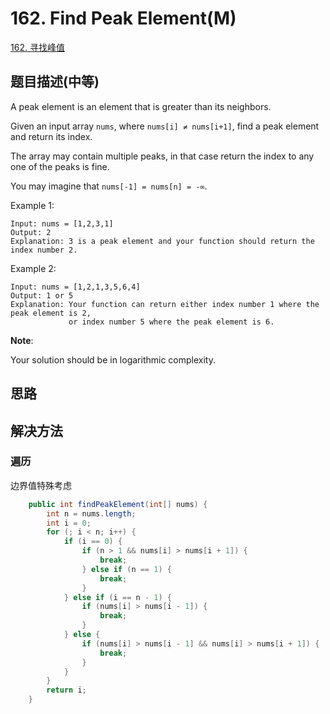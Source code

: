 # 162. Find Peak Element(M)


[162. 寻找峰值](https://leetcode-cn.com/problems/find-peak-element/)


## 题目描述(中等)

A peak element is an element that is greater than its neighbors.

Given an input array `nums`, where `nums[i] ≠ nums[i+1]`, find a peak element and return its index.

The array may contain multiple peaks, in that case return the index to any one of the peaks is fine.

You may imagine that `nums[-1] = nums[n] = -∞`.

Example 1:
```
Input: nums = [1,2,3,1]
Output: 2
Explanation: 3 is a peak element and your function should return the index number 2.
```
Example 2:
```
Input: nums = [1,2,1,3,5,6,4]
Output: 1 or 5 
Explanation: Your function can return either index number 1 where the peak element is 2, 
             or index number 5 where the peak element is 6.
```

**Note**:

Your solution should be in logarithmic complexity.


## 思路



## 解决方法



### 遍历

边界值特殊考虑

```java
    public int findPeakElement(int[] nums) {
        int n = nums.length;
        int i = 0;
        for (; i < n; i++) {
            if (i == 0) {
                if (n > 1 && nums[i] > nums[i + 1]) {
                    break;
                } else if (n == 1) {
                    break;
                }
            } else if (i == n - 1) {
                if (nums[i] > nums[i - 1]) {
                    break;
                }
            } else {
                if (nums[i] > nums[i - 1] && nums[i] > nums[i + 1]) {
                    break;
                }
            }
        }
        return i;
    }
```




